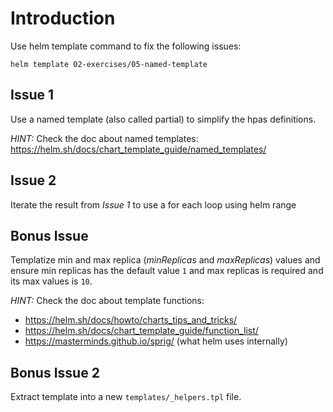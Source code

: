 # Introduction
Use helm template command to fix the following issues:

```
helm template 02-exercises/05-named-template
```

## Issue 1
Use a named template (also called partial) to simplify the hpas definitions.

*HINT:* Check the doc about named templates: https://helm.sh/docs/chart_template_guide/named_templates/

## Issue 2
Iterate the result from *Issue 1* to use a for each loop using helm range

## Bonus Issue
Templatize min and max replica (*minReplicas* and *maxReplicas*) values and ensure min replicas has the default value `1` and max replicas is required and its max values is `10`.

*HINT:* Check the doc about template functions:
 - https://helm.sh/docs/howto/charts_tips_and_tricks/
 - https://helm.sh/docs/chart_template_guide/function_list/
 - https://masterminds.github.io/sprig/ (what helm uses internally)


## Bonus Issue 2
Extract template into a new `templates/_helpers.tpl` file.
